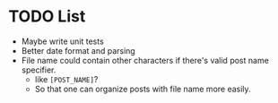 # TODO List

- Maybe write unit tests
- Better date format and parsing
- File name could contain other characters if there's valid post name specifier.
  - like `[POST_NAME]`?
  - So that one can organize posts with file name more easily.
